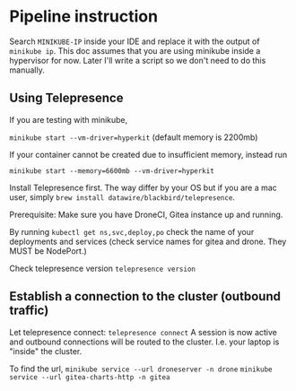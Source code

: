 # Pipeline instruction

Search `MINIKUBE-IP` inside your IDE and replace it with the output of `minikube ip`. This doc assumes that you are using minikube inside a hypervisor for now. Later I'll write a script so we don't need to do this manually.

## Using Telepresence

If you are testing with minikube,

`minikube start --vm-driver=hyperkit` (default memory is 2200mb)

If your container cannot be created due to insufficient memory, instead run

`minikube start --memory=6600mb --vm-driver=hyperkit`

Install Telepresence first. The way differ by your OS but if you are a mac user, simply `brew install datawire/blackbird/telepresence`.

Prerequisite: Make sure you have DroneCI, Gitea instance up and running.

By running `kubectl get ns,svc,deploy,po` check the name of your deployments and services (check service names for gitea and drone. They MUST be NodePort.)

Check telepresence version `telepresence version`

## Establish a connection to the cluster (outbound traffic)
Let telepresence connect:
`telepresence connect`
A session is now active and outbound connections will be routed to the cluster. I.e. your laptop is "inside" the cluster.

To find the url,
`minikube service --url droneserver -n drone`
`minikube service --url gitea-charts-http -n gitea`

